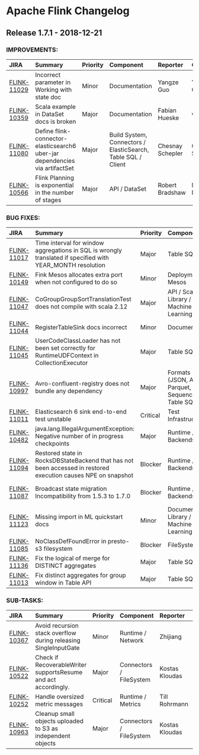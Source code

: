 
<!---
# Licensed to the Apache Software Foundation (ASF) under one
# or more contributor license agreements.  See the NOTICE file
# distributed with this work for additional information
# regarding copyright ownership.  The ASF licenses this file
# to you under the Apache License, Version 2.0 (the
# "License"); you may not use this file except in compliance
# with the License.  You may obtain a copy of the License at
#
#     http://www.apache.org/licenses/LICENSE-2.0
#
# Unless required by applicable law or agreed to in writing, software
# distributed under the License is distributed on an "AS IS" BASIS,
# WITHOUT WARRANTIES OR CONDITIONS OF ANY KIND, either express or implied.
# See the License for the specific language governing permissions and
# limitations under the License.
-->
# Apache Flink Changelog

## Release 1.7.1 - 2018-12-21



### IMPROVEMENTS:

| JIRA | Summary | Priority | Component | Reporter | Contributor |
|:---- |:---- | :--- |:---- |:---- |:---- |
| [FLINK-11029](https://issues.apache.org/jira/browse/FLINK-11029) | Incorrect parameter in Working with state doc |  Minor | Documentation | Yangze Guo | Yangze Guo |
| [FLINK-10359](https://issues.apache.org/jira/browse/FLINK-10359) | Scala example in DataSet docs is broken |  Major | Documentation | Fabian Hueske | vinoyang |
| [FLINK-11080](https://issues.apache.org/jira/browse/FLINK-11080) | Define flink-connector-elasticsearch6 uber-jar dependencies via artifactSet |  Major | Build System, Connectors / ElasticSearch, Table SQL / Client | Chesnay Schepler | Chesnay Schepler |
| [FLINK-10566](https://issues.apache.org/jira/browse/FLINK-10566) | Flink Planning is exponential in the number of stages |  Major | API / DataSet | Robert Bradshaw | Maximilian Michels |


### BUG FIXES:

| JIRA | Summary | Priority | Component | Reporter | Contributor |
|:---- |:---- | :--- |:---- |:---- |:---- |
| [FLINK-11017](https://issues.apache.org/jira/browse/FLINK-11017) | Time interval for window aggregations in SQL is wrongly translated if specified with YEAR\_MONTH resolution |  Major | Table SQL / API | Dawid Wysakowicz | Dawid Wysakowicz |
| [FLINK-10149](https://issues.apache.org/jira/browse/FLINK-10149) | Fink Mesos allocates extra port when not configured to do so |  Minor | Deployment / Mesos | Rune Skou Larsen | Gary Yao |
| [FLINK-11047](https://issues.apache.org/jira/browse/FLINK-11047) | CoGroupGroupSortTranslationTest does not compile with scala 2.12 |  Major | API / Scala, Library / Machine Learning | Chesnay Schepler | Till Rohrmann |
| [FLINK-11044](https://issues.apache.org/jira/browse/FLINK-11044) | RegisterTableSink docs incorrect |  Minor | Documentation | Kenny Gorman |  |
| [FLINK-11045](https://issues.apache.org/jira/browse/FLINK-11045) | UserCodeClassLoader has not been set correctly for RuntimeUDFContext in CollectionExecutor |  Major | Table SQL / API | Hequn Cheng | Hequn Cheng |
| [FLINK-10997](https://issues.apache.org/jira/browse/FLINK-10997) | Avro-confluent-registry does not bundle any dependency |  Major | Formats (JSON, Avro, Parquet, ORC, SequenceFile), Table SQL / API | Chesnay Schepler | Chesnay Schepler |
| [FLINK-11011](https://issues.apache.org/jira/browse/FLINK-11011) | Elasticsearch 6 sink end-to-end test unstable |  Critical | Test Infrastructure | Timo Walther | Andrey Zagrebin |
| [FLINK-10482](https://issues.apache.org/jira/browse/FLINK-10482) | java.lang.IllegalArgumentException: Negative number of in progress checkpoints |  Major | Runtime / State Backends | Julio Biason | Andrey Zagrebin |
| [FLINK-11094](https://issues.apache.org/jira/browse/FLINK-11094) | Restored state in RocksDBStateBackend that has not been accessed in restored execution causes NPE on snapshot |  Blocker | Runtime / State Backends | Tzu-Li (Gordon) Tai | Tzu-Li (Gordon) Tai |
| [FLINK-11087](https://issues.apache.org/jira/browse/FLINK-11087) | Broadcast state migration Incompatibility from 1.5.3 to 1.7.0 |  Blocker | Runtime / State Backends | Edward Rojas | Tzu-Li (Gordon) Tai |
| [FLINK-11123](https://issues.apache.org/jira/browse/FLINK-11123) | Missing import in ML quickstart docs |  Minor | Documentation, Library / Machine Learning | sunjincheng | sunjincheng |
| [FLINK-11085](https://issues.apache.org/jira/browse/FLINK-11085) | NoClassDefFoundError in presto-s3 filesystem |  Blocker | FileSystems | Chesnay Schepler | Chesnay Schepler |
| [FLINK-11136](https://issues.apache.org/jira/browse/FLINK-11136) | Fix the logical of merge for DISTINCT aggregates |  Major | Table SQL / API | Dian Fu | Dian Fu |
| [FLINK-11013](https://issues.apache.org/jira/browse/FLINK-11013) | Fix distinct aggregates for group window in Table API |  Major | Table SQL / API | Dian Fu | Dian Fu |


### SUB-TASKS:

| JIRA | Summary | Priority | Component | Reporter | Contributor |
|:---- |:---- | :--- |:---- |:---- |:---- |
| [FLINK-10367](https://issues.apache.org/jira/browse/FLINK-10367) | Avoid recursion stack overflow during releasing SingleInputGate |  Minor | Runtime / Network | Zhijiang | Zhijiang |
| [FLINK-10522](https://issues.apache.org/jira/browse/FLINK-10522) | Check if RecoverableWriter supportsResume and act accordingly. |  Major | Connectors / FileSystem | Kostas Kloudas | Kostas Kloudas |
| [FLINK-10252](https://issues.apache.org/jira/browse/FLINK-10252) | Handle oversized metric messages |  Critical | Runtime / Metrics | Till Rohrmann | vinoyang |
| [FLINK-10963](https://issues.apache.org/jira/browse/FLINK-10963) | Cleanup small objects uploaded to S3 as independent objects |  Major | Connectors / FileSystem | Kostas Kloudas | Kostas Kloudas |


